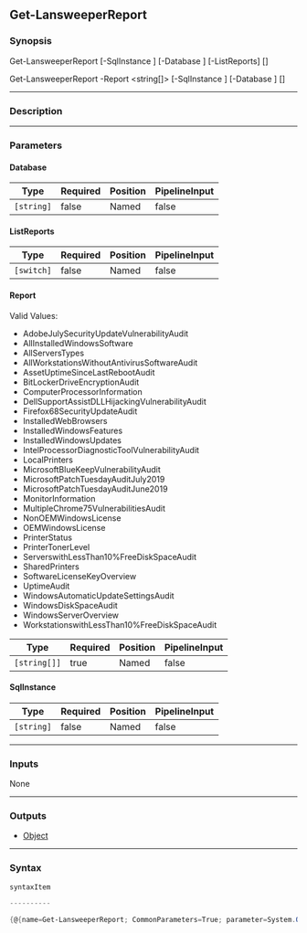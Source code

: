 Get-LansweeperReport
--------------------




### Synopsis

Get-LansweeperReport [-SqlInstance <string>] [-Database <string>] [-ListReports] [<CommonParameters>]

Get-LansweeperReport -Report <string[]> [-SqlInstance <string>] [-Database <string>] [<CommonParameters>]




---


### Description


---


### Parameters
#### **Database**




|Type      |Required|Position|PipelineInput|
|----------|--------|--------|-------------|
|`[string]`|false   |Named   |false        |



#### **ListReports**




|Type      |Required|Position|PipelineInput|
|----------|--------|--------|-------------|
|`[switch]`|false   |Named   |false        |



#### **Report**

Valid Values:

* AdobeJulySecurityUpdateVulnerabilityAudit
* AllInstalledWindowsSoftware
* AllServersTypes
* AllWorkstationsWithoutAntivirusSoftwareAudit
* AssetUptimeSinceLastRebootAudit
* BitLockerDriveEncryptionAudit
* ComputerProcessorInformation
* DellSupportAssistDLLHijackingVulnerabilityAudit
* Firefox68SecurityUpdateAudit
* InstalledWebBrowsers
* InstalledWindowsFeatures
* InstalledWindowsUpdates
* IntelProcessorDiagnosticToolVulnerabilityAudit
* LocalPrinters
* MicrosoftBlueKeepVulnerabilityAudit
* MicrosoftPatchTuesdayAuditJuly2019
* MicrosoftPatchTuesdayAuditJune2019
* MonitorInformation
* MultipleChrome75VulnerabilitiesAudit
* NonOEMWindowsLicense
* OEMWindowsLicense
* PrinterStatus
* PrinterTonerLevel
* ServerswithLessThan10%FreeDiskSpaceAudit
* SharedPrinters
* SoftwareLicenseKeyOverview
* UptimeAudit
* WindowsAutomaticUpdateSettingsAudit
* WindowsDiskSpaceAudit
* WindowsServerOverview
* WorkstationswithLessThan10%FreeDiskSpaceAudit






|Type        |Required|Position|PipelineInput|
|------------|--------|--------|-------------|
|`[string[]]`|true    |Named   |false        |



#### **SqlInstance**




|Type      |Required|Position|PipelineInput|
|----------|--------|--------|-------------|
|`[string]`|false   |Named   |false        |





---


### Inputs
None




---


### Outputs
* [Object](https://learn.microsoft.com/en-us/dotnet/api/System.Object)






---


### Syntax
```PowerShell
syntaxItem
```
```PowerShell
----------
```
```PowerShell
{@{name=Get-LansweeperReport; CommonParameters=True; parameter=System.Object[]}, @{name=Get-LansweeperReport; CommonParameters=True; parameter=System.Object[]}}
```
